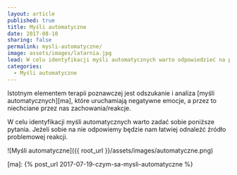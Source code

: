 ```yaml
---
layout: article
published: true
title: Myśli automatyczne
date: 2017-08-10
sharing: false
permalink: mysli-automatyczne/
image: assets/images/latarnia.jpg
lead: W celu identyfikacji myśli automatycznych warto odpowiedzieć na pomocnicze pytania.
categories:
  - Myśli automatyczne
---
```


Istotnym elementem terapii poznawczej jest odszukanie i analiza [myśli automatycznych][ma], które uruchamiają negatywne
emocje, a przez to niechciane przez nas zachowania/reakcje.

W celu identyfikacji myśli automatycznych warto zadać sobie poniższe pytania. Jeżeli sobie na nie odpowiemy będzie nam
łatwiej odnaleźć źródło problemowej reakcji.

![Myśli automatyczne]({{ root_url }}/assets/images/automatyczne.png)

[ma]: {% post_url 2017-07-19-czym-sa-mysli-automatyczne %}
